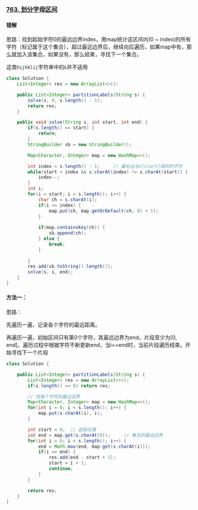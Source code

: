### [763. 划分字母区间](https://leetcode.cn/problems/partition-labels/)

#### 错解

思路：找到起始字符0的最远边界index，用map统计这区间内(0 ~ index)的所有字符（标记属于这个集合），超过最远边界后，继续向后遍历，如果map中有，那么就加入该集合，如果没有，那么结束，寻找下一个集合。

这类`hijhklij`字符串中的`k`并不适用

```java
class Solution {
    List<Integer> res = new ArrayList<>();

    public List<Integer> partitionLabels(String s) {
        solve(s, 0, s.length() - 1);
        return res;
    }

    public void solve(String s, int start, int end) {
        if(s.length() == start) {
            return;
        }
        StringBuilder sb = new StringBuilder();

        Map<Character, Integer> map = new HashMap<>();

        int index = s.length() - 1;     // 最右边与s[start]相同的字符
        while(start < index && s.charAt(index) != s.charAt(start)) {
            index--;
        }
        int i;
        for(i = start; i < s.length(); i++) {
            char ch = s.charAt(i);
            if(i <= index) {
                map.put(ch, map.getOrDefault(ch, 0) + 1);
            } 
            
            if(map.containsKey(ch)) {
                sb.append(ch);
            } else {
                break;
            }
            
        }
        res.add(sb.toString().length());
        solve(s, i, end);
    }
}
```

#### 方法一：

思路：

先遍历一遍，记录各个字符的最远距离。

再遍历一遍，初始区间只有第0个字符，其最远边界为end，片段至少为[0, end]，遍历过程中根据字符不断更新end，当i==end时，当前片段遍历结束。开始寻找下一个片段

```java
class Solution {

    public List<Integer> partitionLabels(String s) {
        List<Integer> res = new ArrayList<>();
        if(s.length() == 0) return res;

        // 找每个字符的最远边界
        Map<Character, Integer> map = new HashMap<>();
        for(int i = 0; i < s.length(); i++) {
            map.put(s.charAt(i), i);
        }

        int start = 0;  // 起始位置
        int end = map.get(s.charAt(0));     // 集合的最远边界
        for(int i = 0; i < s.length(); i++) {
            end = Math.max(end, map.get(s.charAt(i)));
            if(i == end) {
                res.add(end - start + 1);
                start = i + 1;
                continue;
            }
        }

        return res;
    }
}
```

